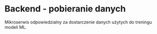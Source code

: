 # Backend - pobieranie danych

Mikroserwis odpowiedzialny za dostarczenie danych użytych do treningu modeli ML.